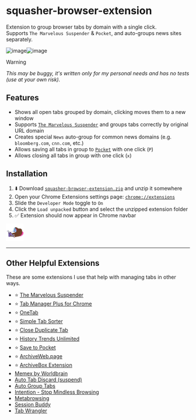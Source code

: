# squasher-browser-extension

Extension to group browser tabs by domain with a single click.  
Supports `The Marvelous Suspender` & `Pocket`, and auto-groups news sites separately.

<img width="450" alt="image" src="https://github.com/pirate/squasher-browser-extension/assets/511499/4d0528c2-41dc-4c4a-8cee-27e55f22755d"><img width="450" alt="image" src="https://github.com/user-attachments/assets/aaefbf74-b157-4eb9-be54-c2b84990af93">


> [!WARNING]
> *This may be buggy, it's written only for my personal needs and has no tests (use at your own risk).*

## Features

- Shows all open tabs grouped by domain, clicking moves them to a new window
- Supports [`The Marvelous Suspender`](https://chromewebstore.google.com/detail/the-marvellous-suspender/noogafoofpebimajpfpamcfhoaifemoa) and groups tabs correctly by original URL domain
- Creates special `News` auto-group for common news domains (e.g. `bloomberg.com`, `cnn.com`, etc.)
- Allows saving all tabs in group to [`Pocket`](https://getpocket.com) with one click (`P`)
- Allows closing all tabs in group with one click (`x`)

## Installation

1. ⬇️ Download [`squasher-browser-extension.zip`](https://github.com/pirate/squasher-browser-extension/archive/refs/heads/main.zip) and unzip it somewhere
2. Open your Chrome Extensions settings page: [`chrome://extensions`](chrome://extensions/)
3. Slide the `Developer Mode` toggle to `On`
4. Click the `Load unpacked` button and select the unzipped extension folder
5. ✅ Extension should now appear in Chrome navbar

<img src="https://github.com/pirate/squasher-browser-extension/blob/main/images/icon128.png?raw=true" alt="extension icon (Jeremy from the Yellow Submarine movie)" height="48px"/>

---

## Other Helpful Extensions

These are some extensions I use that help with managing tabs in other ways.

- ⭐️ [The Marvelous Suspender](https://chromewebstore.google.com/detail/the-marvellous-suspender/noogafoofpebimajpfpamcfhoaifemoa)
- ⭐️ [Tab Manager Plus for Chrome](https://chromewebstore.google.com/detail/tab-manager-plus-for-chro/cnkdjjdmfiffagllbiiilooaoofcoeff)
- ⭐️ [OneTab](https://chromewebstore.google.com/detail/onetab/chphlpgkkbolifaimnlloiipkdnihall)
- ⭐️ [Simple Tab Sorter](https://chromewebstore.google.com/detail/simple-tab-sorter/cgfpgnepljlgenjclbekbjdlgcodfmjp)
- ⭐️ [Close Duplicate Tab](https://chromewebstore.google.com/detail/close-duplicate-tab/lccfnphpgnpeghoffocbacbkohbapinm)
- ⭐️ [History Trends Unlimited](https://chromewebstore.google.com/detail/history-trends-unlimited/pnmchffiealhkdloeffcdnbgdnedheme)
- ⭐️ [Save to Pocket](https://chromewebstore.google.com/detail/save-to-pocket/niloccemoadcdkdjlinkgdfekeahmflj)
- ⭐️ [ArchiveWeb.page](https://archiveweb.page/)
- ⭐️ [ArchiveBox Extension](https://github.com/ArchiveBox/archivebox-browser-extension)
- [Memex by Worldbrain](https://github.com/WorldBrain/Memex)
- [Auto Tab Discard (suspend)](https://chromewebstore.google.com/detail/auto-tab-discard-suspend/jhnleheckmknfcgijgkadoemagpecfol)
- [Auto Group Tabs](https://chromewebstore.google.com/detail/auto-group-tabs/danncghahncanipdoajmakdbeaophenb)
- [Intention - Stop Mindless Browsing](https://chromewebstore.google.com/detail/intention-stop-mindless-b/dladanhaondcgpahgiflodhckhoeohoe)
- [Metabrowsing](https://chromewebstore.google.com/detail/metabrowsing/mbebibdoedjcppilmibkdobpgooplbhi)
- [Session Buddy](https://chromewebstore.google.com/detail/session-buddy/edacconmaakjimmfgnblocblbcdcpbko)
- [Tab Wrangler](https://chromewebstore.google.com/detail/tab-wrangler/egnjhciaieeiiohknchakcodbpgjnchh)
